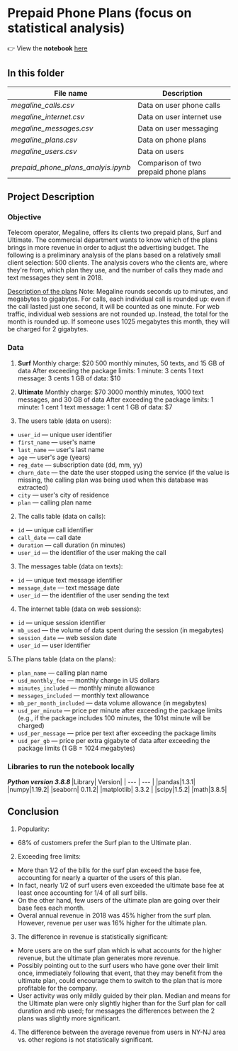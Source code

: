 # Prepaid Phone Plans (focus on statistical analysis)

:point_right: View the **notebook** [here](https://nbviewer.org/github/tpeckerman/practicum_projects/blob/main/prepaid_phone_plans/prepaid_phone_plans_statistical_analysis.ipynb)

## In this folder

| File name | Description |
| --- | --- |
|*megaline_calls.csv* | Data on user phone calls |
|*megaline_internet.csv* |Data on user internet use |
|*megaline_messages.csv*| Data on user messaging|
|*megaline_plans.csv*| Data on phone plans|
|*megaline_users.csv*| Data on users |
|*prepaid_phone_plans_analyis.ipynb* | Comparison of two prepaid phone plans |


## Project Description

### Objective
Telecom operator, Megaline, offers its clients two prepaid plans, Surf and Ultimate. The commercial department wants to know which of the plans brings in more revenue in order to adjust the advertising budget.
The following is a preliminary analysis of the plans based on a relatively small client selection: 500 clients. The analysis covers who the clients are, where they're from, which plan they use, and the number of calls they made and text messages they sent in 2018. 

<u>Description of the plans</u>
Note: Megaline rounds seconds up to minutes, and megabytes to gigabytes. For calls, each individual call is rounded up: even if the call lasted just one second, it will be counted as one minute. For web traffic, individual web sessions are not rounded up. Instead, the total for the month is rounded up. If someone uses 1025 megabytes this month, they will be charged for 2 gigabytes.

### Data 
1. **Surf**
Monthly charge: $20
500 monthly minutes, 50 texts, and 15 GB of data
After exceeding the package limits:
1 minute: 3 cents
1 text message: 3 cents
1 GB of data: $10

2. **Ultimate**
Monthly charge: $70
3000 monthly minutes, 1000 text messages, and 30 GB of data
After exceeding the package limits:
1 minute: 1 cent
1 text message: 1 cent
1 GB of data: $7

1. The users table (data on users):
- `user_id` — unique user identifier
- `first_name` — user's name
- `last_name` — user's last name
- `age` — user's age (years)
- `reg_date` — subscription date (dd, mm, yy)
- `churn_date` — the date the user stopped using the service (if the value is missing, the calling plan was being used when this database was extracted)
- `city` — user's city of residence
- `plan` — calling plan name

2. The calls table (data on calls):
- `id` — unique call identifier
- `call_date` — call date
- `duration` — call duration (in minutes)
- `user_id` — the identifier of the user making the call

3. The messages table (data on texts):
- `id` — unique text message identifier
- `message_date` — text message date
- `user_id` — the identifier of the user sending the text

4. The internet table (data on web sessions):
- `id` — unique session identifier
- `mb_used` — the volume of data spent during the session (in megabytes)
- `session_date` — web session date
- `user_id` — user identifier

5.The plans table (data on the plans):
- `plan_name` — calling plan name
- `usd_monthly_fee` — monthly charge in US dollars
- `minutes_included` — monthly minute allowance
- `messages_included` — monthly text allowance
- `mb_per_month_included` — data volume allowance (in megabytes)
- `usd_per_minute` — price per minute after exceeding the package limits (e.g., if the package includes 100 minutes, the 101st minute will be charged)
- `usd_per_message` — price per text after exceeding the package limits
- `usd_per_gb` — price per extra gigabyte of data after exceeding the package limits (1 GB = 1024 megabytes)

### Libraries to run the notebook locally
<b> *Python version 3.8.8* </b>
|Library| Version|
| --- | --- |
|pandas|1.3.1|
|numpy|1.19.2|
|seaborn| 0.11.2|
|matplotlib| 3.3.2 |
|scipy|1.5.2|
|math|3.8.5|

## Conclusion
1. Popularity:
- 68% of customers prefer the Surf plan to the Ultimate plan.

2. Exceeding free limits:
- More than 1/2 of the bills for the surf plan exceed the base fee, accounting for nearly a quarter of the users of this plan.
- In fact, nearly 1/2 of surf users even exceeded the ultimate base fee at least once accounting for 1/4 of all surf bills.
- On the other hand, few users of the ultimate plan are going over their base fees each month.
- Overal annual revenue in 2018 was 45% higher from the surf plan. However, revenue per user was 16% higher for the ultimate plan.

3. The difference in revenue is statistically significant:
- More users are on the surf plan which is what accounts for the higher revenue, but the ultimate plan generates more revenue.
- Possibly pointing out to the surf users who have gone over their limit once, immediately following that event, that they may benefit from the ultimate plan, could encourage them to switch to the plan that is more profitable for the company.
- User activity was only mildly guided by their plan. Median and means for the Ultimate plan were only slightly higher than for the Surf plan for call duration and mb used; for messages the differences between the 2 plans was slightly more significant.

4. The difference between the average revenue from users in NY-NJ area vs. other regions is not statistically significant.
